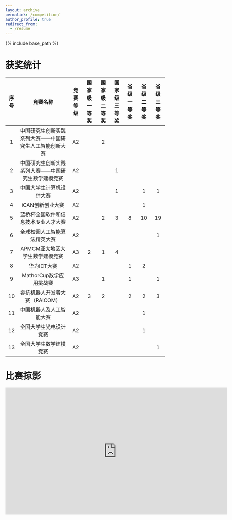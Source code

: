 ```yaml
---
layout: archive
permalink: /competition/
author_profile: true
redirect_from:
  - /resume
---
```


{% include base_path %}

获奖统计
=

| 序号 | 竞赛名称 | 竞赛等级 | 国家级一等奖 | 国家级二等奖 | 国家级三等奖 | 省级一等奖 | 省级二等奖 | 省级三等奖 |
|:--------:|:-------:|:--------:|:--------:|:--------:|:--------:|:--------:|:--------:|:--------:|
| 1 | 中国研究生创新实践系列大赛——中国研究生人工智能创新大赛 | A2 | | 2 | | | | |
| 2 | 中国研究生创新实践系列大赛——中国研究生数学建模竞赛 | A2| | | 1 | | | |
| 3 | 中国大学生计算机设计大赛 | A2 | | | 1 | | 1 | 1 |
| 4 | iCAN创新创业大赛 | A2 | | | | | 1 | |
| 5 | 蓝桥杯全国软件和信息技术专业人才大赛| A2 | | 2 | 3 | 8 | 10 | 19 |
| 6 | 全球校园人工智能算法精英大赛 | A2 | | | | | | 1 |
| 7 | APMCM亚太地区大学生数学建模竞赛 | A3 | 2 | 1 | 4 | | | |
| 8 | 华为ICT大赛 | A2 | | | | 1 | 2 | |
| 9 | MathorCup数学应用挑战赛 | A3 | | 1 | | 1 | | 1 |
| 10 | 睿抗机器人开发者大赛（RAICOM） | A2 | 3 | 2 | | 2 | 2 | 3 |
| 11 | 中国机器人及人工智能大赛 | A2 | | | | | 1 | |
| 12 | 全国大学生光电设计竞赛 | A2 | | | | | 1 | |
| 13 | 全国大学生数学建模竞赛 | A2 | | | | | | 1 |

比赛掠影
=
<iframe src="https://albumizr.com/a/bP9t" scrolling="yes" frameborder="0" allowfullscreen width="700" height="400"></iframe>
